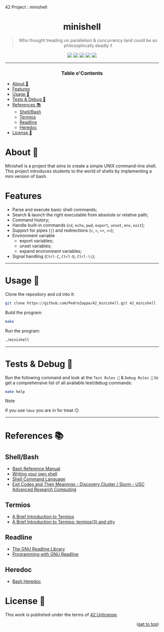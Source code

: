 42 Project : minishell
<a name="readme-top"></a>
<div align="center">

# minishell

> Who thought treading on parallelism & concurrency land could be so philosophically deadly 🕱

<p>
    <img src="https://img.shields.io/badge/score-%20%2F%20099-success?style=for-the-badge" />
    <img src="https://img.shields.io/github/repo-size/PedroZappa/42_minishell?style=for-the-badge&logo=github">
    <img src="https://img.shields.io/github/languages/count/PedroZappa/42_minishell?style=for-the-badge&logo=" />
    <img src="https://img.shields.io/github/languages/top/PedroZappa/42_minishell?style=for-the-badge" />
    <img src="https://img.shields.io/github/last-commit/PedroZappa/42_minishell?style=for-the-badge" />
</p>

___

<h3>Table o'Contents</h3>

</div>

<!-- mtoc-start -->

* [About 📌](#about-)
* [Features](#features)
* [Usage 🏁](#usage-)
* [Tests & Debug 🧪](#tests--debug-)
* [References 📚](#references-)
  * [Shell/Bash](#shellbash)
  * [Termios](#termios)
  * [Readline](#readline)
  * [Heredoc](#heredoc)
* [License 📖](#license-)

<!-- mtoc-end -->

# About 📌

Minishell is a project that aims to create a simple UNIX command-line shell. This project introduces students to the world of shells by implementing a mini version of bash.

# Features
- Parse and execute basic shell commands;
- Search & launch the right executable from absolute or relative path;
- Command history;
- Handle built-in commands (`cd`, `echo`, `pwd`, `export`, `unset`, `env`, `exit`);
- Support for pipes (`|`) and redirections (`<`, `>`, `>>`, `<<`);
- Environment variable 
    - export variables;
    - unset variables;
    - expand environment variables;
- Signal handling (`Ctrl-C`, `Ctrl-D`, `Ctrl-\\`);

___

# Usage 🏁

Clone the repository and cd into it:
```sh
git clone https://github.com/PedroZappa/42_minishell.git 42_minishell
```

Build the program:
```sh
make
```

Run the program:
```sh
./minishell
```

___

# Tests & Debug 🧪

Run the following command and look at the `Test Rules 🧪` & `Debug Rules ` to get a comprehensive list of all available test/debug commands:
```sh
make help
```

> [!Note]
> If you use `tmux` you are in for treat 😏
___
# References 📚

## Shell/Bash
- [Bash Reference Manual](https://www.gnu.org/software/bash/manual/bash.html)
- [Writing your own shell](https://www.cs.purdue.edu/homes/grr/SystemsProgrammingBook/Book/Chapter5-WritingYourOwnShell.pdf)
- [Shell Command Language](https://pubs.opengroup.org/onlinepubs/009695399/utilities/xcu_chap02.html)
- [Exit Codes and Their Meanings - Discovery Cluster / Slurm - USC Advanced Research Computing](https://hpc-discourse.usc.edu/t/exit-codes-and-their-meanings/414/2)

## Termios
- [A Brief Introduction to Termios](https://blog.nelhage.com/2009/12/a-brief-introduction-to-termios/)
- [A Brief Introduction to Termios: termios(3) and stty](https://blog.nelhage.com/2009/12/a-brief-introduction-to-termios-termios3-and-stty/)

## Readline
- [The GNU Readline Library](https://tiswww.case.edu/php/chet/readline/rltop.html)
- [Programming with GNU Readline](https://web.mit.edu/gnu/doc/html/rlman_2.html)

## Heredoc
- [Bash Heredoc](https://linuxize.com/post/bash-heredoc/)

# License 📖

This work is published under the terms of <a href="https://github.com/PedroZappa/42_minishell/blob/main/LICENSE">42 Unlicense</a>.

<p align="right">(<a href="#readme-top">get to top</a>)</p>

